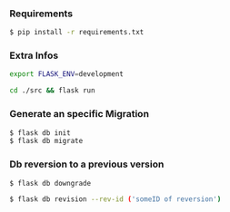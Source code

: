 ### Requirements

```bash
$ pip install -r requirements.txt
```
### Extra Infos

```bash
export FLASK_ENV=development
```

```bash
cd ./src && flask run
```
### Generate an specific Migration

```bash
$ flask db init
$ flask db migrate
```
### Db reversion to a previous version

```bash
$ flask db downgrade
```
```bash
$ flask db revision --rev-id ('someID of reversion') 
```